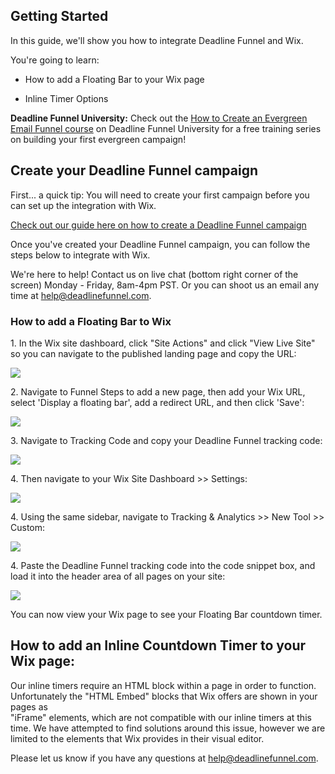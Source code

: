 ## Getting Started

In this guide, we'll show you how to integrate Deadline Funnel and Wix.

You're going to learn:

  * How to add a Floating Bar to your Wix page  

  * Inline Timer Options  

**Deadline Funnel University:** Check out the [How to Create an Evergreen
Email Funnel course](https://university.deadlinefunnel.com/courses/evergreen)
on Deadline Funnel University for a free training series on building your
first evergreen campaign!

##  Create your Deadline Funnel campaign

First... a quick tip: You will need to create your first campaign before you
can set up the integration with Wix.

[Check out our guide here on how to create a Deadline Funnel
campaign](https://documentation.deadlinefunnel.com/article/629-how-to-create-a-deadline-funnel-campaign)  

Once you've created your Deadline Funnel campaign, you can follow the steps
below to integrate with Wix.

We're here to help! Contact us on live chat (bottom right corner of the
screen) Monday - Friday, 8am-4pm PST. Or you can shoot us an email any time at
help@deadlinefunnel.com.

### How to add a Floating Bar to Wix

1\.  In the Wix site dashboard, click "Site Actions" and click "View Live Site" so you can navigate to the published landing page and copy the URL: 

![](https://d33v4339jhl8k0.cloudfront.net/docs/assets/53974d6ce4b0c76107b109d1/images/5d939d2b04286364bc8fcb1e/file-CGsNZ2BYkD.jpg)


2\. Navigate to Funnel Steps to add a new page, then add your Wix URL, select 'Display a floating bar', add a redirect URL, and then click 'Save': 

![](https://d33v4339jhl8k0.cloudfront.net/docs/assets/53974d6ce4b0c76107b109d1/images/5c783c362c7d3a0cb932155e/file-JDPyIgnWsG.png)


3\. Navigate to Tracking Code and copy your Deadline Funnel tracking code: 

![](https://d33v4339jhl8k0.cloudfront.net/docs/assets/53974d6ce4b0c76107b109d1/images/5a7b84f70428634376cfec58/file-nCV9LRDZSb.png)


4\. Then navigate to your Wix Site Dashboard >> Settings:   

![](https://d33v4339jhl8k0.cloudfront.net/docs/assets/53974d6ce4b0c76107b109d1/images/5d939e782c7d3a7e9ae1e00d/file-DCCQxmebyz.jpg)


4\. Using the same sidebar, navigate to Tracking & Analytics >> New Tool >> Custom:   
  

![](https://d33v4339jhl8k0.cloudfront.net/docs/assets/53974d6ce4b0c76107b109d1/images/5d939fe72c7d3a7e9ae1e020/file-w3L8j6xpmq.jpg)


4\. Paste the Deadline Funnel tracking code into the code snippet box, and load it into the header area of all pages on your site:   

![](https://d33v4339jhl8k0.cloudfront.net/docs/assets/53974d6ce4b0c76107b109d1/images/5d93a0252c7d3a7e9ae1e027/file-xnEKXZKDBR.jpg)

You can now view your Wix page to see your Floating Bar countdown timer.

## How to add an Inline Countdown Timer to your Wix page:

Our inline timers require an HTML block within a page in order to function.
Unfortunately the "HTML Embed" blocks that Wix offers are shown in your pages
as  
"iFrame" elements, which are not compatible with our inline timers at this
time. We have attempted to find solutions around this issue, however we are
limited to the elements that Wix provides in their visual editor.

Please let us know if you have any questions at
[help@deadlinefunnel.com](mailto:mailto:help@deadlinefunnel.com).

